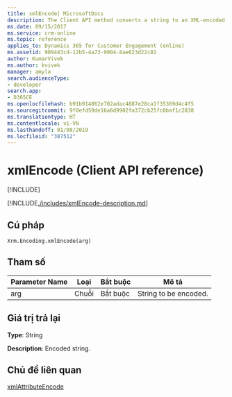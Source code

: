 ```yaml
---
title: xmlEncode| MicrosoftDocs
description: The Client API method converts a string to an XML-encoded string.
ms.date: 09/15/2017
ms.service: crm-online
ms.topic: reference
applies_to: Dynamics 365 for Customer Engagement (online)
ms.assetid: 909443cd-12b5-4a73-9904-8ae623d22c81
author: KumarVivek
ms.author: kvivek
manager: amyla
search.audienceType:
- developer
search.app:
- D365CE
ms.openlocfilehash: b91b914862e702adac4887e28ca1f35369d4c4f5
ms.sourcegitcommit: 9f0efd59de16a6d9902fa372cb25fc0baf1c2838
ms.translationtype: HT
ms.contentlocale: vi-VN
ms.lasthandoff: 01/08/2019
ms.locfileid: "387512"
---
```

# <a name="xmlencode-client-api-reference"></a>xmlEncode (Client API reference)

[!INCLUDE[](../../../../includes/cc_applies_to_update_9_0_0.md)]

[!INCLUDE[./includes/xmlEncode-description.md](./includes/xmlEncode-description.md)] 

## <a name="syntax"></a>Cú pháp

`Xrm.Encoding.xmlEncode(arg)`

## <a name="parameters"></a>Tham số

|Parameter Name        | Loại           | Bắt buộc  |Mô tả  |
| ------------- |-------------| -----|-----|
|arg        | Chuỗi           | Bắt buộc  |String to be encoded.  |


## <a name="return-value"></a>Giá trị trả lại

**Type**: String

**Description**: Encoded string.

## <a name="related-topics"></a>Chủ đề liên quan
[xmlAttributeEncode](xmlAttributeEncode.md)
